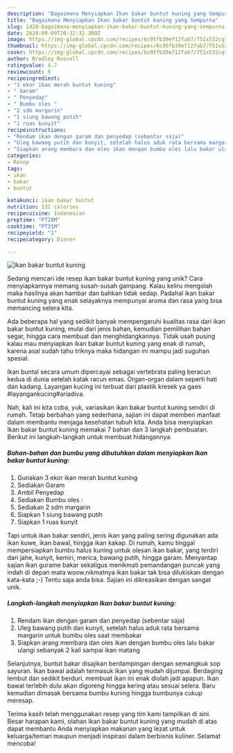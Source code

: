 ```yaml
---
description: "Bagaimana Menyiapkan Ikan bakar buntut kuning yang Sempurna"
title: "Bagaimana Menyiapkan Ikan bakar buntut kuning yang Sempurna"
slug: 1428-bagaimana-menyiapkan-ikan-bakar-buntut-kuning-yang-sempurna
date: 2020-09-09T20:32:32.300Z
image: https://img-global.cpcdn.com/recipes/6c95fb39ef12fab7/751x532cq70/ikan-bakar-buntut-kuning-foto-resep-utama.jpg
thumbnail: https://img-global.cpcdn.com/recipes/6c95fb39ef12fab7/751x532cq70/ikan-bakar-buntut-kuning-foto-resep-utama.jpg
cover: https://img-global.cpcdn.com/recipes/6c95fb39ef12fab7/751x532cq70/ikan-bakar-buntut-kuning-foto-resep-utama.jpg
author: Bradley Russell
ratingvalue: 4.7
reviewcount: 9
recipeingredient:
- "3 ekor ikan merah buntut kuning"
- " Garam"
- " Penyedap"
- " Bumbu oles "
- "2 sdm margarin"
- "1 siung bawang putih"
- "1 ruas kunyit"
recipeinstructions:
- "Rendam ikan dengan garam dan penyedap (sebentar saja)"
- "Uleg bawang putih dan kunyit, setelah halus aduk rata bersama margarin untuk bumbu oles saat membakar"
- "Siapkan arang membara dan oles ikan dengan bumbu oles lalu bakar ulangi sebanyak 2 kali sampai ikan matang"
categories:
- Resep
tags:
- ikan
- bakar
- buntut

katakunci: ikan bakar buntut 
nutrition: 131 calories
recipecuisine: Indonesian
preptime: "PT28M"
cooktime: "PT31M"
recipeyield: "1"
recipecategory: Dinner

---
```



![Ikan bakar buntut kuning](https://img-global.cpcdn.com/recipes/6c95fb39ef12fab7/751x532cq70/ikan-bakar-buntut-kuning-foto-resep-utama.jpg)

Sedang mencari ide resep ikan bakar buntut kuning yang unik? Cara menyiapkannya memang susah-susah gampang. Kalau keliru mengolah maka hasilnya akan hambar dan bahkan tidak sedap. Padahal ikan bakar buntut kuning yang enak selayaknya mempunyai aroma dan rasa yang bisa memancing selera kita.

Ada beberapa hal yang sedikit banyak mempengaruhi kualitas rasa dari ikan bakar buntut kuning, mulai dari jenis bahan, kemudian pemilihan bahan segar, hingga cara membuat dan menghidangkannya. Tidak usah pusing kalau mau menyiapkan ikan bakar buntut kuning yang enak di rumah, karena asal sudah tahu triknya maka hidangan ini mampu jadi suguhan spesial.

Ikan buntal secara umum dipercayai sebagai vertebrata paling beracun kedua di dunia setelah katak racun emas. Organ-organ dalam seperti hati dan kadang. Layangan kucing ini terbuat dari plastik kresek ya gaes #layangankucing#ariadiva.


Nah, kali ini kita coba, yuk, variasikan ikan bakar buntut kuning sendiri di rumah. Tetap berbahan yang sederhana, sajian ini dapat memberi manfaat dalam membantu menjaga kesehatan tubuh kita. Anda bisa menyiapkan Ikan bakar buntut kuning memakai 7 bahan dan 3 langkah pembuatan. Berikut ini langkah-langkah untuk membuat hidangannya.

<!--inarticleads1-->

##### Bahan-bahan dan bumbu yang dibutuhkan dalam menyiapkan Ikan bakar buntut kuning:

1. Gunakan 3 ekor ikan merah buntut kuning
1. Sediakan  Garam
1. Ambil  Penyedap
1. Sediakan  Bumbu oles :
1. Sediakan 2 sdm margarin
1. Siapkan 1 siung bawang putih
1. Siapkan 1 ruas kunyit


Tapi untuk ikan bakar sendiri, jenis ikan yang paling sering digunakan ada ikan kuwe, ikan bawal, hingga ikan kakap. Di rumah, kamu tinggal mempersiapkan bumbu halus kuning untuk olesan ikan bakar, yang terdiri dari jahe, kunyit, kemiri, merica, bawang putih, hingga garam. Menyantap sajian ikan gurame bakar sekaligus menikmati pemandangan puncak yang indah di depan mata woow.nikmatnya ikan bakar tak bisa dilukiskan dengan kata-kata ;-) Tentu saja anda bisa. Sajian ini dikreasikan dengan sangat unik. 

<!--inarticleads2-->

##### Langkah-langkah menyiapkan Ikan bakar buntut kuning:

1. Rendam ikan dengan garam dan penyedap (sebentar saja)
1. Uleg bawang putih dan kunyit, setelah halus aduk rata bersama margarin untuk bumbu oles saat membakar
1. Siapkan arang membara dan oles ikan dengan bumbu oles lalu bakar ulangi sebanyak 2 kali sampai ikan matang


Selanjutnya, buntut bakar disajikan berdampingan dengan semangkuk sop sayuran. Ikan bawal adalah termasuk ikan yang mudah dijumpai. Berdaging lembut dan sedikit berduri, membuat ikan ini enak diolah jadi apapun. Ikan bawal terlebih dulu akan digoreng hingga kering atau sesuai selera. Baru kemudian dimasak bersama bumbu kuning hingga bumbunya cukup meresap. 

Terima kasih telah menggunakan resep yang tim kami tampilkan di sini. Besar harapan kami, olahan Ikan bakar buntut kuning yang mudah di atas dapat membantu Anda menyiapkan makanan yang lezat untuk keluarga/teman maupun menjadi inspirasi dalam berbisnis kuliner. Selamat mencoba!
